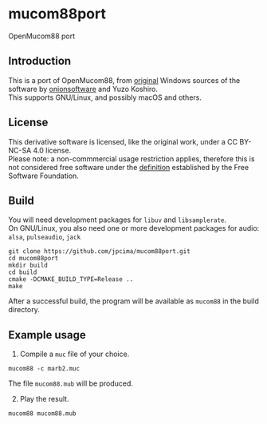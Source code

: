 # mucom88port
OpenMucom88 port

## Introduction

This is a port of OpenMucom88, from [original](https://github.com/onitama/mucom88) Windows sources of the software by [onionsoftware](https://github.com/onitama/) and Yuzo Koshiro.  
This supports GNU/Linux, and possibly macOS and others.

## License

This derivative software is licensed, like the original work, under a CC BY-NC-SA 4.0 license.  
Please note: a non-commmercial usage restriction applies, therefore this is not considered free software
under the [definition](https://www.gnu.org/philosophy/free-sw.html.en) established by the Free Software Foundation.

## Build

You will need development packages for `libuv` and `libsamplerate`.  
On GNU/Linux, you also need one or more development packages for audio: `alsa`, `pulseaudio`, `jack`

```
git clone https://github.com/jpcima/mucom88port.git
cd mucom88port
mkdir build
cd build
cmake -DCMAKE_BUILD_TYPE=Release ..
make
```

After a successful build, the program will be available as `mucom88` in the build directory.

## Example usage

1. Compile a `muc` file of your choice.

```
mucom88 -c marb2.muc
```

The file `mucom88.mub` will be produced.

2. Play the result.

```
mucom88 mucom88.mub
```
